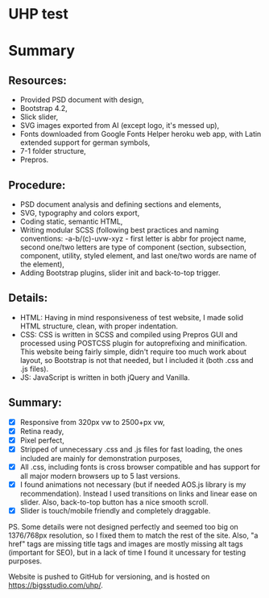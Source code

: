 # UHP test

# Summary

## Resources:
 - Provided PSD document with design,
 - Bootstrap 4.2,
 - Slick slider,
 - SVG images exported from AI (except logo, it's messed up),
 - Fonts downloaded from Google Fonts Helper heroku web app, with Latin extended support for german symbols,
 - 7-1 folder structure,
 - Prepros.

## Procedure:

 - PSD document analysis and defining sections and elements,
 - SVG, typography and colors export,
 - Coding static, semantic HTML,
 - Writing modular SCSS (following best practices and naming conventions:
  -a-b/(c)-uvw-xyz - first letter is abbr for project name, second one/two letters are type of component (section, subsection, component, utility, styled element, and last one/two words are name of the element),
 - Adding Bootstrap plugins, slider init and back-to-top trigger.

## Details:

 - HTML: Having in mind responsiveness of test website, I made solid HTML structure, clean, with proper indentation.
 - CSS: CSS is written in SCSS and compiled using Prepros GUI and processed using POSTCSS plugin for autoprefixing and minification. This website being fairly simple, didn't require too much work about layout, so Bootstrap is not that needed, but I included it (both .css and .js files).
 - JS: JavaScript is written in both jQuery and Vanilla.

## Summary:

 - [x] Responsive from 320px vw to 2500+px vw,
 - [x] Retina ready,
 - [x] Pixel perfect,
 - [x] Stripped of unnecessary .css and .js files for fast loading, the ones included are mainly for demonstration purposes,
 - [x] All .css, including fonts is cross browser compatible and has support for all major modern browsers up to 5 last versions.
 - [x] I found animations not necessary (but if needed AOS.js library is my recommendation). Instead I used transitions on links and linear ease on slider. Also, back-to-top button has a nice smooth scroll.
 - [x] Slider is touch/mobile friendly and completely draggable.
 
 PS.
Some details were not designed perfectly and seemed too big on 1376/768px resolution, so I fixed them to match the rest of the site.
Also, "a href" tags are missing title tags and images are mostly missing alt tags (important for SEO), but in a lack of time I found it uncessary for testing purposes.

Website is pushed to GitHub for versioning, and is hosted on https://bigsstudio.com/uhp/.

